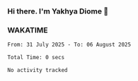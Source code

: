 ### Hi there. I'm Yakhya Diome 👋

### WAKATIME
<!--START_SECTION:waka-->

```txt
From: 31 July 2025 - To: 06 August 2025

Total Time: 0 secs

No activity tracked
```

<!--END_SECTION:waka-->
